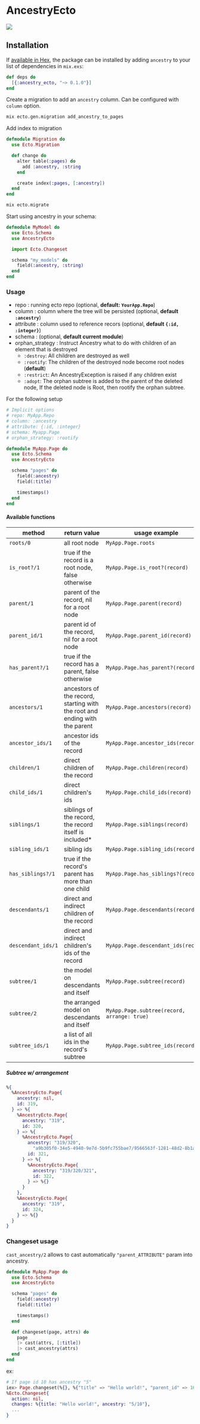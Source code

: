 # AncestryEcto

![](https://github.com/StephaneRob/ancestry-ecto/workflows/tests/badge.svg)

## Installation

If [available in Hex](https://hex.pm/docs/publish), the package can be installed
by adding `ancestry` to your list of dependencies in `mix.exs`:

```elixir
def deps do
  [{:ancestry_ecto, "~> 0.1.0"}]
end
```

Create a migration to add an `ancestry` column. Can be configured with `column` option.

```bash
mix ecto.gen.migration add_ancestry_to_pages
```

Add index to migration

```elixir
defmodule Migration do
  use Ecto.Migration

  def change do
    alter table(:pages) do
      add :ancestry, :string
    end

    create index(:pages, [:ancestry])
  end
end
```

```bash
mix ecto.migrate
```

Start using ancestry in your schema:

```elixir
defmodule MyModel do
  use Ecto.Schema
  use AncestryEcto

  import Ecto.Changeset

  schema "my_models" do
    field(:ancestry, :string)
  end
end

```

### Usage

- repo : running ecto repo (optional, **default: `YourApp.Repo`**)
- column : column where the tree will be persisted (optional, **default `:ancestry`**)
- attribute : column used to reference recors (optional, **default `{:id, :integer}`**)
- schema : (optional, **default current module**)
- orphan_strategy : Instruct Ancestry what to do with children of an element that is destroyed
  - `:destroy`: All children are destroyed as well
  - `:rootify`: The children of the destroyed node become root nodes (**default**)
  - `:restrict`: An AncestryException is raised if any children exist
  - `:adopt`: The orphan subtree is added to the parent of the deleted node, If the deleted node is Root, then rootify the orphan subtree.

For the following setup

```elixir
# Implicit options
# repo: MyApp.Repo
# column: :ancestry
# attribute: {:id, :integer}
# schema: Myapp.Page
# orphan_strategy: :rootify

defmodule MyApp.Page do
  use Ecto.Schema
  use AncestryEcto

  schema "pages" do
    field(:ancestry)
    field(:title)

    timestamps()
  end
end
```

#### Available functions

| method             | return value                                                               | usage example                               |
| ------------------ | -------------------------------------------------------------------------- | ------------------------------------------- |
| `roots/0`          | all root node                                                              | `MyApp.Page.roots`                          |
| `is_root?/1`       | true if the record is a root node, false otherwise                         | `MyApp.Page.is_root?(record)`               |
| `parent/1`         | parent of the record, nil for a root node                                  | `MyApp.Page.parent(record)`                 |
| `parent_id/1`      | parent id of the record, nil for a root node                               | `MyApp.Page.parent_id(record)`              |
| `has_parent?/1`    | true if the record has a parent, false otherwise                           | `MyApp.Page.has_parent?(record)`            |
| `ancestors/1`      | ancestors of the record, starting with the root and ending with the parent | `MyApp.Page.ancestors(record)`              |
| `ancestor_ids/1`   | ancestor ids of the record                                                 | `MyApp.Page.ancestor_ids(record)`           |
| `children/1`       | direct children of the record                                              | `MyApp.Page.children(record)`               |
| `child_ids/1`      | direct children's ids                                                      | `MyApp.Page.child_ids(record)`              |
| `siblings/1`       | siblings of the record, the record itself is included\*                    | `MyApp.Page.siblings(record)`               |
| `sibling_ids/1`    | sibling ids                                                                | `MyApp.Page.sibling_ids(record)`            |
| `has_siblings?/1`  | true if the record's parent has more than one child                        | `MyApp.Page.has_siblings?(record)`          |
| `descendants/1`    | direct and indirect children of the record                                 | `MyApp.Page.descendants(record)`            |
| `descendant_ids/1` | direct and indirect children's ids of the record                           | `MyApp.Page.descendant_ids(record)`         |
| `subtree/1`        | the model on descendants and itself                                        | `MyApp.Page.subtree(record)`                |
| `subtree/2`        | the arranged model on descendants and itself                               | `MyApp.Page.subtree(record, arrange: true)` |
| `subtree_ids/1`    | a list of all ids in the record's subtree                                  | `MyApp.Page.subtree_ids(record)`            |

##### Subtree w/ arrangement

```elixir
%{
  %AncestryEcto.Page{
    ancestry: nil,
    id: 319,
  } => %{
    %AncestryEcto.Page{
      ancestry: "319",
      id: 320,
    } => %{
      %AncestryEcto.Page{
        ancestry: "319/320",
          "a9b305f0-34e5-4940-9e7d-5b9fc755bae7/9566563f-1281-48d2-8b1a-cdb98ba1f25d",
        id: 321,
      } => %{
        %AncestryEcto.Page{
          ancestry: "319/320/321",
          id: 322,
        } => %{}
      }
    },
    %AncestryEcto.Page{
      ancestry: "319",
      id: 324,
    } => %{}
  }
}

```

### Changeset usage

`cast_ancestry/2` allows to cast automatically `"parent_ATTRIBUTE"` param into ancestry.

```elixir
defmodule MyApp.Page do
  use Ecto.Schema
  use AncestryEcto

  schema "pages" do
    field(:ancestry)
    field(:title)

    timestamps()
  end

  def changeset(page, attrs) do
    page
    |> cast(attrs, [:title])
    |> cast_ancestry(attrs)
  end
end
```

ex:

```elixir
# If page id 10 has ancestry "5"
iex> Page.changeset(%{}, %{"title" => "Hello world!", "parent_id" => 10})
%Ecto.Changeset{
  action: nil,
  changes: %{title: "Hello world!", ancestry: "5/10"},
  ...
}
```
